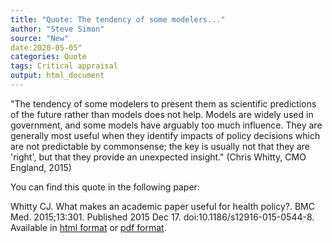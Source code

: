 ```yaml
---
title: "Quote: The tendency of some modelers..."
author: "Steve Simon"
source: "New"
date:2020-05-05"
categories: Quote
tags: Critical appraisal
output: html_document
---
```


"The tendency of some modelers to present them as scientific predictions of the future rather than models does not help. Models are widely used in government, and some models have arguably too much influence. They are generally most useful when they identify impacts of policy decisions which are not predictable by commonsense; the key is usually not that they are 'right', but that they provide an unexpected insight." (Chris Whitty, CMO England, 2015)

<!---More--->

You can find this quote in the following paper:

Whitty CJ. What makes an academic paper useful for health policy?. BMC Med. 2015;13:301. Published 2015 Dec 17. doi:10.1186/s12916-015-0544-8. Available in [html format](https://www.ncbi.nlm.nih.gov/pmc/articles/PMC4682263/) or [pdf format](https://www.ncbi.nlm.nih.gov/pmc/articles/PMC4682263/pdf/12916_2015_Article_544.pdf).
